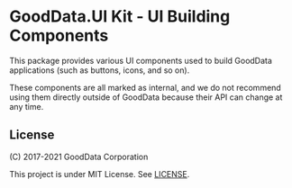 # GoodData.UI Kit - UI Building Components

This package provides various UI components used to build GoodData applications (such as buttons, icons, and so on).

These components are all marked as internal, and we do not recommend using them directly outside of GoodData because their API can change at any time.

## License

(C) 2017-2021 GoodData Corporation

This project is under MIT License. See [LICENSE](https://github.com/gooddata/gooddata-ui-sdk/blob/master/libs/sdk-ui-kit/LICENSE).
